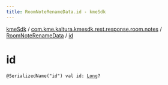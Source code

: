 ```yaml
---
title: RoomNoteRenameData.id - kmeSdk
---
```


[kmeSdk](../../index.html) / [com.kme.kaltura.kmesdk.rest.response.room.notes](../index.html) / [RoomNoteRenameData](index.html) / [id](./id.html)

# id

`@SerializedName("id") val id: `[`Long`](https://kotlinlang.org/api/latest/jvm/stdlib/kotlin/-long/index.html)`?`